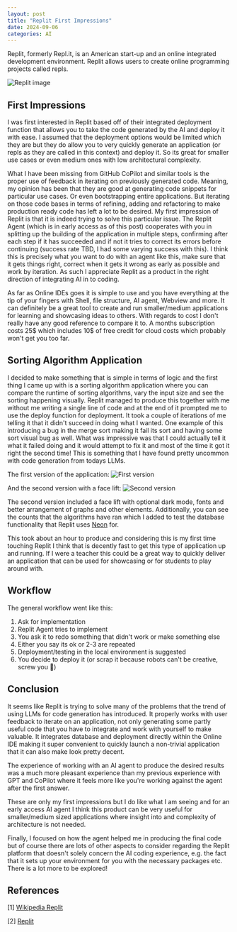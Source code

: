 ```yaml
---
layout: post
title: "Replit First Impressions"
date: 2024-09-06
categories: AI
---
```


Replit, formerly Repl.it, is an American start-up and an online integrated development environment. Replit allows users to create online programming projects called repls.

![Replit image](/assets/img/replit/replit.webp)

## First Impressions

I was first interested in Replit based off of their integrated deployment function that allows you to take the code generated by the AI and deploy it with ease. I assumed that the deployment options would be limited which they are but they do allow you to very quickly generate an application (or repls as they are called in this context) and deploy it. So its great for smaller use cases or even medium ones with low architectural complexity.

What I have been missing from GitHub CoPilot and similar tools is the proper use of feedback in iterating on previously generated code. Meaning, my opinion has been that they are good at generating code snippets for particular use cases. Or even bootstrapping entire applications. But iterating on those code bases in terms of refining, adding and refactoring to make production ready code has left a lot to be desired. My first impression of Replit is that it is indeed trying to solve this particular issue. The Replit Agent (which is in early access as of this post) cooperates with you in splitting up the building of the application in multiple steps, confirming after each step if it has succeeded and if not it tries to correct its errors before continuing (success rate TBD, I had some varying success with this). I think this is precisely what you want to do with an agent like this, make sure that it gets things right, correct when it gets it wrong as early as possible and work by iteration. As such I appreciate Replit as a product in the right direction of integrating AI in to coding.

As far as Online IDEs goes it is simple to use and you have everything at the tip of your fingers with Shell, file structure, AI agent, Webview and more. It can definitely be a great tool to create and run smaller/medium applications for learning and showcasing ideas to others. With regards to cost I don't really have any good reference to compare it to. A months subscription costs 25$ which includes 10$ of free credit for cloud costs which probably won't get you too far.

## Sorting Algorithm Application

I decided to make something that is simple in terms of logic and the first thing I came up with is a sorting algorithm application where you can compare the runtime of sorting algorithms, vary the input size and see the sorting happening visually. Replit managed to produce this together with me without me writing a single line of code and at the end of it prompted me to use the deploy function for deployment. It took a couple of iterations of me telling it that it didn't succeed in doing what I wanted. One example of this introducing a bug in the merge sort making it fail its sort and having some sort visual bug as well. What was impressive was that I could actually tell it what it failed doing and it would attempt to fix it and most of the time it got it right the second time! This is something that I have found pretty uncommon with code generation from todays LLMs.

The first version of the application:
![First version](/assets/img/replit/v1.png)

And the second version with a face lift:
![Second version](/assets/img/replit/v2.png)

The second version included a face lift with optional dark mode, fonts and better arrangement of graphs and other elements. Additionally, you can see the counts that the algorithms have ran which I added to test the database functionality that Replit uses [Neon](https://neon.tech/) for.

This took about an hour to produce and considering this is my first time touching Replit I think that is decently fast to get this type of application up and running. If I were a teacher this could be a great way to quickly deliver an application that can be used for showcasing or for students to play around with.

## Workflow

The general workflow went like this:

1. Ask for implementation
2. Replit Agent tries to implement
3. You ask it to redo something that didn't work or make something else
4. Either you say its ok or 2-3 are repeated
5. Deployment/testing in the local environment is suggested
6. You decide to deploy it (or scrap it because robots can't be creative, screw you 🤖)

## Conclusion

It seems like Replit is trying to solve many of the problems that the trend of using LLMs for code generation has introduced. It properly works with user feedback to iterate on an application, not only generating some partly useful code that you have to integrate and work with yourself to make valuable. It integrates database and deployment directly within the Online IDE making it super convenient to quickly launch a non-trivial application that it can also make look pretty decent.

The experience of working with an AI agent to produce the desired results was a much more pleasant experience than my previous experience with GPT and CoPilot where it feels more like you're working against the agent after the first answer.

These are only my first impressions but I do like what I am seeing and for an early access AI agent I think this product can be very useful for smaller/medium sized applications where insight into and complexity of architecture is not needed.

Finally, I focused on how the agent helped me in producing the final code but of course there are lots of other aspects to consider regarding the Replit platform that doesn't solely concern the AI coding experience, e.g. the fact that it sets up your environment for you with the necessary packages etc. There is a lot more to be explored!

## References

[1] [Wikipedia Replit](https://en.wikipedia.org/wiki/Replit)

[2] [Replit](https://replit.com/~)

